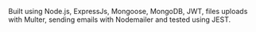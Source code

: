 Built using Node.js, ExpressJs, Mongoose, MongoDB, JWT, files uploads with Multer, sending emails with Nodemailer and tested using JEST.

